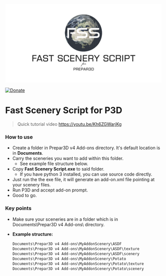 ![Banner](fsslogobanner.png?raw=true "Banner")

[![Donate](https://img.shields.io/badge/Donate-Bitcoin-blue)](https://commerce.coinbase.com/checkout/e7c6e558-6a4b-4731-a5f0-87e1efd7b986)

# Fast Scenery Script for P3D
> Quick tutorial video https://youtu.be/Kh6ZGWarjKg

### How to use
* Create a folder in Prepar3D v4 Add-ons directory. It's default location is in **Documents**.
* Carry the sceneries you want to add within this folder.
    * See example file structure below.
* Copy **Fast Scenery Script.exe** to said folder. 
    * If you have python 3 installed, you can use source code directly.
* Just run the the exe file, it will generate an add-on.xml file pointing at your scenery files. 
* Run P3D and accept add-on prompt.
* Good to go.

### Key points
* Make sure your sceneries are in a folder which is in Documents\Prepar3D v4 Add-ons\ directory.

* **Example structure:**
    ```
    Documents\Prepar3D v4 Add-ons\MyAddonScenery\ASDF
    Documents\Prepar3D v4 Add-ons\MyAddonScenery\ASDF\texture
    Documents\Prepar3D v4 Add-ons\MyAddonScenery\ASDF\scenery
    Documents\Prepar3D v4 Add-ons\MyAddonScenery\Potato
    Documents\Prepar3D v4 Add-ons\MyAddonScenery\Potato\texture
    Documents\Prepar3D v4 Add-ons\MyAddonScenery\Potato\scenery
    ```
